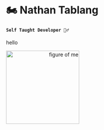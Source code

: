 # 🏍 Nathan Tablang

#### **` Self Taught Developer 👷‍♂️ `**


<p align="left">hello</p>
<p align="right"><img style="width: auto; height: 200px; margin-right: 1000px;" align=top src="https://firebasestorage.googleapis.com/v0/b/soheil-lab.appspot.com/o/images%2FIMG_3947-removebg-preview.png?alt=media&token=ec2256a6-df01-4adc-b45d-00203ddf5c81" alt="figure of me"/></p>

